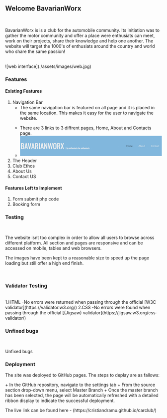 <br>

## **Welcome BavarianWorx**

<br>

<p>BavarianWorx is is a club for the automobile community. Its initiation was to gather the motor community and offer a place were enthusiats can meet, work on their projects, share their knowledge and help one another. The website will target the 1000's of enthusiats around the country and world who share the same passion!
</p>
<br>
    ![web interface](./assets/images/web.jpg)
<br>

### Features

#### Existing Features
1. Navigation Bar
    - The same navigation bar is featured on all page and it is placed in the same location. This makes it easy for the user to navigate the website.</p>
    - There are 3 links to 3 diffrent pages, Home, About and Contacts page.
    - ![Nav bar](./assets/images/nav.jpg)
2. The Header
3. Club Ethos
4. About Us
5. Contact US
#### Features Left to Implement
1. Form submit php code
2. Booking form

### Testing
<br>
<p>The website isnt too complex in order to allow all users to browse across different platform. All section and pages are responsive and can be accessed on mobile, tables and web browsers.</p>
<p>The images have been kept to a reasonable size to speed up the page loading but still offer a high end finish.</p>
<br>

### Validator Testing
<br>
1.HTML
    -No errors were returned when passing through the official [W3C validator](https://validator.w3.org/)
2.CSS
    -No errors were found when passing through the official [(Jigsaw) validator](https://jigsaw.w3.org/css-validator/)
<br>

### Unfixed bugs
<br>
<p>Unfixed bugs</p>

### Deployment

<p>The site was deployed to GitHub pages. The steps to deplay are as fallows:</p>
        + In the GitHub repository, navigate to the settings tab
        + From the source section drop-down menu, select Master Branch
        + Once the master branch has been selected, the page will be automatically refreshed with a detailed ribbon display to indicate the successful deployment.
<p>The live link can be found here - (https://cristiandramu.github.io/carclub/)</p>